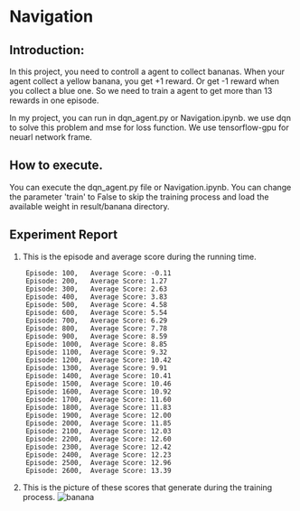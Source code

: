 # Navigation
## Introduction:
In this project, you need to controll a agent to collect bananas. When your agent collect a yellow banana, you 
get +1 reward. Or get -1 reward when you collect a blue one. So we need to train a agent to get more than 13 rewards in 
one episode. 

In my project, you can run in dqn_agent.py or Navigation.ipynb. 
we use dqn to solve this problem and mse for loss function.
We use tensorflow-gpu for neuarl network frame.

## How to execute.
You can execute the dqn_agent.py file or Navigation.ipynb.
You can change the parameter 'train' to False to skip the training process and load the available weight in 
result/banana directory.
## Experiment Report   
1. This is the episode and average score during the running time.
```text
    Episode: 100,   Average Score: -0.11
    Episode: 200,   Average Score: 1.27
    Episode: 300, 	Average Score: 2.63
    Episode: 400, 	Average Score: 3.83
    Episode: 500, 	Average Score: 4.58
    Episode: 600, 	Average Score: 5.54
    Episode: 700, 	Average Score: 6.29
    Episode: 800, 	Average Score: 7.78
    Episode: 900, 	Average Score: 8.59
    Episode: 1000, 	Average Score: 8.85
    Episode: 1100, 	Average Score: 9.32
    Episode: 1200, 	Average Score: 10.42
    Episode: 1300, 	Average Score: 9.91
    Episode: 1400, 	Average Score: 10.41
    Episode: 1500, 	Average Score: 10.46
    Episode: 1600, 	Average Score: 10.92
    Episode: 1700, 	Average Score: 11.60
    Episode: 1800, 	Average Score: 11.83
    Episode: 1900, 	Average Score: 12.00
    Episode: 2000, 	Average Score: 11.85
    Episode: 2100, 	Average Score: 12.03
    Episode: 2200, 	Average Score: 12.60
    Episode: 2300, 	Average Score: 12.42
    Episode: 2400, 	Average Score: 12.23
    Episode: 2500, 	Average Score: 12.96
    Episode: 2600, 	Average Score: 13.39
```  
2. This is the picture of these scores that generate during the training process.
![banana](https://i.ibb.co/qx48qrm/banana.png)
